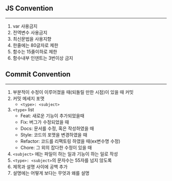 ## JS Convention
---
1. var 사용금지
1. 전역변수 사용금지
1. 최신문법을 사용지향
1. 한줄에는 80글자로 제한
1. 함수는 15줄이하로 제한
1. 함수내부 인덴트는 3번이상 금지

## Commit Convention
---
1. 부분적이 수정이 이루어졌을 때(되돌릴 만한 시점)이 있을 때 커밋
1. 커밋 메세지 포맷 
    * `<type>: <subject>`
1. `<type>` list
    * Feat: 새로운 기능이 추가되었을때
    * Fix: 버그가 수정되었을 때
    * Docs: 문서를 수정, 혹은 작성하였을 때
    * Style: 코드의 포맷을 변경하였을 때
    * Refactor: 코드를 리팩토링 하였을 때(ex변수명 수정)
    * Chore: 그 외의 잡다한 수정이 있을 때
1. `<subject>` 에는 파일이 하는 일과 기능이 하는 일로 작성
1. `<type>: <subject>`의 문자수는 55자를 넘지 않도록
1. 제목과 설명 사이에 공백 추가
1. 설명에는 어떻게 보다는 무엇과 왜를 설명